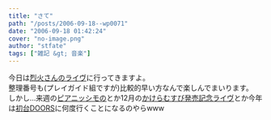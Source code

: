 ```yaml
---
title: "さて"
path: "/posts/2006-09-18--wp0071"
date: "2006-09-18 01:42:24"
cover: "no-image.png"
author: "stfate"
tags: ["雑記 &gt; 音楽"]
---
```


<style type="text/css">
<!--
p {white-space: pre-wrap};
-->
</style>

今日は<a href="http://www2.plala.or.jp/yashiro/minlive.html" target="_blank">烈火さんのライヴ</a>に行ってきますよ。
整理番号も(プレイガイド組ですが)比較的早い方なんで楽しんでまいります。
しかし…来週の<a href="http://www.gungnir.co.jp/innocentgrey/products/pro_pianissimo/pp_index.html" target="_blank">ピアニッシモの</a>とか12月の<a href="http://www.animate.tv/kakera-musubi/live.php" target="_blank">かけらむすび発売記念ライヴ</a>とか今年は<a href="http://www.livebar-the-doors.com/" target="_blank">初台DOORS</a>に何度行くことになるのやらwww
